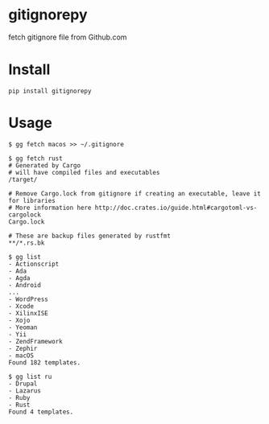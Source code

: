 # gitignorepy
fetch gitignore file from Github.com

# Install

```
pip install gitignorepy
```

# Usage
```
$ gg fetch macos >> ~/.gitignore
```

```
$ gg fetch rust
# Generated by Cargo
# will have compiled files and executables
/target/

# Remove Cargo.lock from gitignore if creating an executable, leave it for libraries
# More information here http://doc.crates.io/guide.html#cargotoml-vs-cargolock
Cargo.lock

# These are backup files generated by rustfmt
**/*.rs.bk
```

```
$ gg list
- Actionscript
- Ada
- Agda
- Android
...
- WordPress
- Xcode
- XilinxISE
- Xojo
- Yeoman
- Yii
- ZendFramework
- Zephir
- macOS
Found 182 templates.
```

```
$ gg list ru
- Drupal
- Lazarus
- Ruby
- Rust
Found 4 templates.
```
